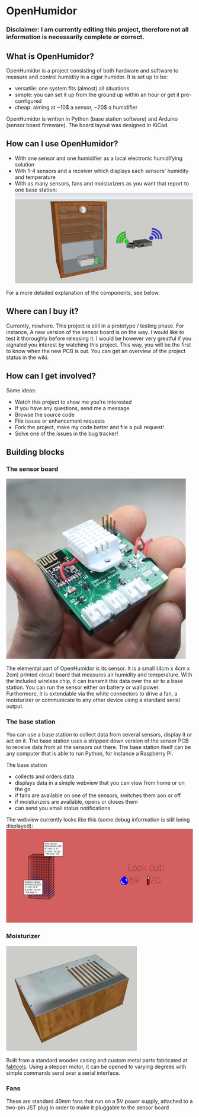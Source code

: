 # OpenHumidor

### Disclaimer: I am currently editing this project, therefore not all information is necessarily complete or correct.

## What is OpenHumidor?
OpenHumidor is a project consisting of both hardware and software to measure and control humidity in a cigar humidor. 
It is set up to be:
* versatile: one system fits (almost) all situations
* simple: you can set it up from the ground up within an hour or get it pre-configured
* cheap: aiming at ~10$ a sensor, ~20$ a humidifier

OpenHumidor is written in Python (base station software) and Arduino (sensor board firmware). The board layout was designed in KiCad. 

## How can I use OpenHumidor?
* With one sensor and one humidifier as a local electronic humidifying solution
* With 1-4 sensors and a receiver which displays each sensors' humidity and temperature
* With as many sensors, fans and moisturizers as you want that report to one base station:
![Three sensors, two fans and a mositurizer driven by a bases station](https://github.com/sharst/OpenHumidor/blob/master/OH-usecase1.png)

For a more detailed explanation of the components, see below. 

## Where can I buy it?
Currently, nowhere. This project is still in a prototype / testing phase. For instance, A new version of the sensor board is on the way. I would like to test it thoroughly before releasing it. 
I would be however very greatful if you signaled you interest by watching this project. This way, you will be the first to know when the new PCB is out. You can get an overview of the project status in the wiki.

## How can I get involved?
Some ideas:
* Watch this project to show me you're interested
* If you have any questions, send me a message
* Browse the source code
* File issues or enhancement requests
* Fork the project, make my code better and file a pull request!
* Solve one of the issues in the bug tracker!

## Building blocks

### The sensor board
![The sensor PCB](https://github.com/sharst/OpenHumidor/blob/master/OH-sensor.jpg)

The elemental part of OpenHumidor is its sensor. It is a small (4cm x 4cm x 2cm) printed circuit board that measures air humidity and temperature. With the included wireless chip, it can transmit this data over the air to a base station. You can run the sensor either on battery or wall power. Furthermore, it is extendable via the white connectors to drive a fan, a moisturizer or communicate to any other device using a standard serial output. 

### The base station
You can use a base station to collect data from several sensors, display it or act on it. The base station uses a stripped down version of the sensor PCB to receive data from all the sensors out there. The base station itself can be any computer that is able to run Python, for instance a Raspberry Pi. 

The base station
* collects and orders data
* displays data in a simple webview that you can view from home or on the go
* if fans are available on one of the sensors, switches them aon or off
* if moisturizers are available, opens or closes them
* can send you email status notifications

The webview currently looks like this (some debug information is still being displayed):
![The OpenHumidor webview](https://github.com/sharst/OpenHumidor/blob/master/OH-webview.png)

### Moisturizer
![The moisturizer](https://github.com/sharst/OpenHumidor/blob/master/OH-moisturizer.png)

Built from a standard wooden casing and custom metal parts fabricated at [fabtools](http://www.fabtools.de). Using a stepper motor, it can be opened to varying degrees with simple commands send over a serial interface. 

### Fans
These are standard 40mm fans that run on a 5V power supply, attached to a two-pin JST plug in order to make it pluggable to the sensor board


